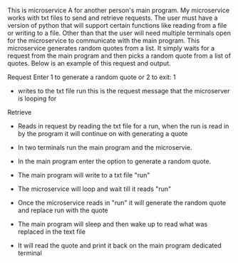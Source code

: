 This is microservice A for another person's main program. My microservice works with txt files to send and retrieve requests. The user must have a version of python that will support certain functions like 
reading from a file or writing to a file. Other than that the user will need multiple terminals open for the microservice to communicate with the main program. This microservice generates random quotes from a list.
It simply waits for a request from the main program and then picks a random quote from a list of quotes. Below is an example of this request and output.


Request
Enter 1 to generate a random quote or 2 to exit: 1
- writes to the txt file run this is the request message that the microserver is looping for 

Retrieve
- Reads in request by reading the txt file for a run, when the run is read in by the program it will continue on with generating a quote


- In two terminals run the main program and the microservie.
- In the main program enter the option to generate a random quote.
- The main program will write to a txt file "run"
- The microservice will loop and wait till it reads "run"
- Once the microservice reads in "run" it will generate the random quote and replace run with the quote
- The main program will sleep and then wake up to read what was replaced in the text file
- It will read the quote and print it back on the main program dedicated terminal
